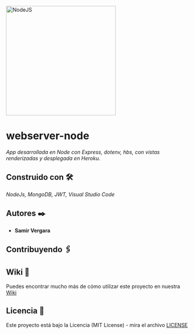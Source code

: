 <a href="https://nodejs.org/en/" target="_blank" rel="noreferrer"><img src="https://raw.githubusercontent.com/danielcranney/readme-generator/main/public/icons/skills/nodejs-colored.svg" width="300" height="300" alt="NodeJS" /></a>

# webserver-node

_App desarrollada en Node con Express, dotenv, hbs, con vistas renderizadas y desplegada en Heroku._

## Construido con 🛠️

_NodeJs, MongoDB, JWT, Visual Studio Code_

## Autores ✒️

* **Samir Vergara**

## Contribuyendo 🖇️

## Wiki 📖

Puedes encontrar mucho más de cómo utilizar este proyecto en nuestra [Wiki](https://github.com/web-v2/)

## Licencia 📄

Este proyecto está bajo la Licencia (MIT License) - mira el archivo [LICENSE](LICENSE)
